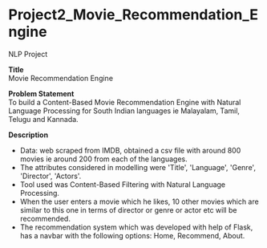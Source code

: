 # Project2_Movie_Recommendation_Engine

NLP Project

**Title**  
Movie Recommendation Engine

**Problem Statement**  
To build a Content-Based Movie Recommendation Engine with Natural Language Processing for South Indian languages ie Malayalam, Tamil, Telugu and Kannada.

**Description**
- Data: web scraped from IMDB, obtained a csv file with around 800 movies ie around 200 from each of the languages. 
- The attributes considered in modelling were 'Title', 'Language', 'Genre', 'Director', 'Actors'.
- Tool  used was Content-Based Filtering with Natural Language Processing.
- When the user enters a movie which he likes, 10 other movies which are similar to this one in terms of director or genre or actor etc will be recommended.
- The recommendation system which was developed with help of Flask, has a navbar with the following options: Home, Recommend, About.
